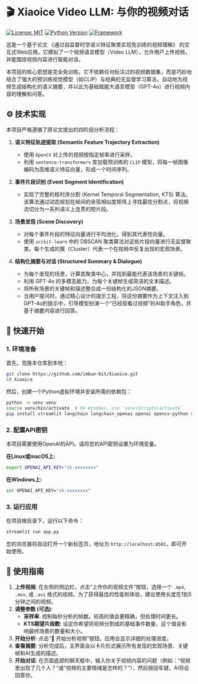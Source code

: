 # 🎬 Xiaoice Video LLM: 与你的视频对话

[![License: MIT](https://img.shields.io/badge/License-MIT-yellow.svg)](https://opensource.org/licenses/MIT)
[![Python Version](https://img.shields.io/badge/Python-3.8+-blue.svg)](https://www.python.org/)
[![Framework](https://img.shields.io/badge/Framework-Streamlit-ff69b4.svg)](https://streamlit.io/)

这是一个基于论文 《通过自监督时空语义特征聚类实现免训练的视频理解》 的交互式Web应用。它模拟了一个视频语言模型（Video LLM），允许用户上传视频，并能围绕视频内容进行智能对话。

本项目的核心思想是完全免训练。它不依赖任何标注过的视频数据集，而是巧妙地结合了强大的预训练视觉模型（如CLIP）与经典的无监督学习算法，自动地为视频生成结构化的语义摘要，并以此为基础赋能大语言模型（GPT-4o）进行视频内容的理解和问答。

## ⚙️ 技术实现

本项目严格遵循了原论文提出的四阶段分析流程：

1.  **语义特征轨迹提取 (Semantic Feature Trajectory Extraction)**
    *   使用 `OpenCV` 对上传的视频按指定帧率进行采样。
    *   利用 `sentence-transformers` 库加载预训练的 `CLIP` 模型，将每一帧图像编码为高维语义特征向量，形成一个时间序列。

2.  **事件片段识别 (Event Segment Identification)**
    *   实现了完整的核时序分割 (Kernel Temporal Segmentation, KTS) 算法。该算法通过动态规划在帧间的余弦相似度矩阵上寻找最佳分割点，将视频流切分为一系列语义上连贯的短片段。

3.  **场景发现 (Scene Discovery)**
    *   对每个事件片段的特征向量进行平均池化，得到其代表性向量。
    *   使用 `scikit-learn` 中的 DBSCAN 聚类算法对这些片段向量进行无监督聚类。每个生成的簇（Cluster）代表一个在视频中反复出现的宏观场景。

4.  **结构化摘要与对话 (Structured Summary & Dialogue)**
    *   为每个发现的场景，计算其聚类中心，并找到最能代表该场景的关键帧。
    *   利用 GPT-4o 的多模态能力，为每个关键帧生成简洁的文本描述。
    *   将所有场景的关键帧和描述整合成一份结构化的JSON摘要。
    *   当用户提问时，通过精心设计的提示工程，将这份摘要作为上下文注入到GPT-4o的提示中，引导模型扮演一个“已经观看过视频”的AI助手角色，并基于摘要内容进行回答。

## 🚀 快速开始

### 1. 环境准备

首先，克隆本仓库到本地：
```bash
git clone https://github.com/imbue-bit/Xiaoice.git
cd Xiaoice
```

然后，创建一个Python虚拟环境并安装所需的依赖包：
```bash
python -m venv venv
source venv/bin/activate  # On Windows, use `venv\Scripts\activate`
pip install streamlit langchain langchain_openai openai opencv-python scikit-learn numpy sentence-transformers Pillow
```

### 2. 配置API密钥

本项目需要使用OpenAI的API。请将您的API密钥设置为环境变量。

**在Linux或macOS上:**
```bash
export OPENAI_API_KEY="sk-xxxxxxxx"
```

**在Windows上:**
```bash
set OPENAI_API_KEY="sk-xxxxxxxx"
```

### 3. 运行应用

在项目根目录下，运行以下命令：
```bash
streamlit run app.py
```

您的浏览器将自动打开一个新标签页，地址为 `http://localhost:8501`，即可开始使用。

## 📖 使用指南

1.  **上传视频**: 在左侧的侧边栏，点击“上传你的视频文件”按钮，选择一个 `.mp4`, `.mov`, 或 `.avi` 格式的视频。为了获得最佳的性能和体验，建议使用长度在1到5分钟之间的视频。
2.  **调整参数 (可选)**:
    *   **采样率**: 控制每秒分析的帧数。较高的值会更精确，但处理时间更长。
    *   **KTS期望片段数**: 设定你希望将视频分割成的基础事件数量。这个值会影响最终场景的数量和大小。
3.  **开始分析**: 点击“🚀 开始分析视频”按钮。应用会显示详细的处理进度。
4.  **查看摘要**: 分析完成后，主界面会以卡片形式展示所有发现的宏观场景、关键帧和AI生成的描述。
5.  **开始对话**: 在页面底部的聊天框中，输入你关于视频内容的问题（例如：“视频里出现了几个人？”或“视频的主要情绪是怎样的？”），然后按回车键，AI将会回答你。
